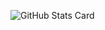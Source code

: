 ![GitHub Stats Card](https://stats.milovangudelj.com/api/?username=maku2024&show_icons=true&count_private=true&theme=dracula)
